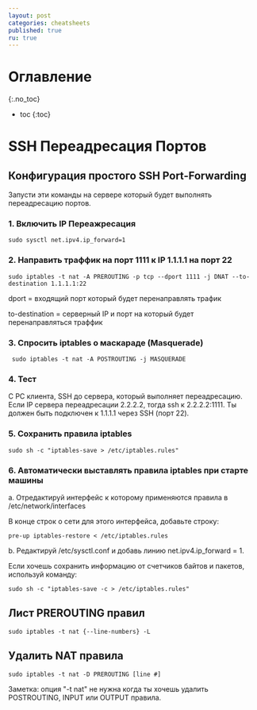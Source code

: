 ```yaml
---
layout: post
categories: cheatsheets
published: true
ru: true
---
```


# Оглавление
{:.no_toc}

* toc
{:toc}

# SSH Переадресация Портов

## Конфигурация простого SSH Port-Forwarding

Запусти эти команды на сервере который будет выполнять переадресацию портов.

### 1. Включить IP Переажресация

	sudo sysctl net.ipv4.ip_forward=1
    
### 2. Направить траффик на порт 1111 к IP 1.1.1.1 на порт 22

	sudo iptables -t nat -A PREROUTING -p tcp --dport 1111 -j DNAT --to-destination 1.1.1.1:22
    
dport = входящий порт который будет перенаправлять трафик

to-destination = серверный IP и порт на который будет перенаправляться траффик

### 3. Спросить iptables о маскараде (Masquerade)

	 sudo iptables -t nat -A POSTROUTING -j MASQUERADE
     
### 4. Тест

С PC клиента, SSH до сервера, который выполняет переадресацию.  Если IP сервера переадресации 2.2.2.2, тогда ssh к 2.2.2.2:1111. Ты должен быть подключен к 1.1.1.1 через SSH (порт 22).

### 5. Сохранить правила iptables

	sudo sh -c "iptables-save > /etc/iptables.rules"
    
### 6. Автоматически выставлять правила iptables при старте машины

a. Отредактируй интерфейс к которому применяются правила в /etc/network/interfaces

В конце строк о сети для этого интерфейса, добавьте строку:

	pre-up iptables-restore < /etc/iptables.rules
    
b. Редактируй /etc/sysctl.conf и добавь линию net.ipv4.ip_forward = 1.

Если хочешь сохранить информацию от счетчиков байтов и пакетов, используй команду:
	
    sudo sh -c "iptables-save -c > /etc/iptables.rules"
    
## Лист PREROUTING правил

	sudo iptables -t nat {--line-numbers} -L
    
## Удалить NAT правила

	sudo iptables -t nat -D PREROUTING [line #]
    
Заметка: опция "-t nat" не нужна когда ты хочешь удалить POSTROUTING, INPUT или OUTPUT правила.
